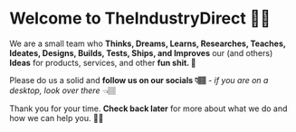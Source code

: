 # Welcome to TheIndustryDirect 🤙🏽

We are a small team who **Thinks, Dreams, Learns, Researches, Teaches, Ideates, Designs, Builds, Tests, Ships, and Improves** our (and others) **Ideas** for products, services, and other **fun shit. 💩**

Please do us a solid and **follow us on our socials 👇🏽** - _if you are on a *desktop*, look over there_ 👈🏽

Thank you for your time. **Check back later** for more about what we do and how we can help you. 👋🏽

